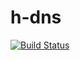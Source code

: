 # h-dns
[![Build Status](https://travis-ci.org/rethab/h-dns.svg?branch=master)](https://travis-ci.org/rethab/h-dns)
